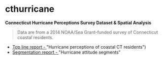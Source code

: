 # cthurricane
**Connecticut Hurricane Perceptions Survey Dataset & Spatial Analysis**

> Data are from a 2014 NOAA/Sea Grant-funded survey of Connecticut coastal residents.

- [Top line report - ](https://climatecommunication.yale.edu/publications/hurricane-perceptions-of-coastal-ct-residents/) "Hurricane perceptions of coastal CT residents")
- [Segmentation report - ](https://climatecommunication.yale.edu/publications/coastal-ct-hurricane-segments/) "Hurricane attitude segments"


